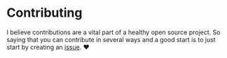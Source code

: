 # Contributing

I believe contributions are a vital part of a healthy open source project. So saying that you can contribute in several ways and a good
start is to just start by creating an [issue](https://github.com/haxorof/ansible-role-docker-ce/issues/new). :heart:
